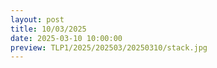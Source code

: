 ```yaml
---
layout: post
title: 10/03/2025
date: 2025-03-10 10:00:00
preview: TLP1/2025/202503/20250310/stack.jpg
---
```

